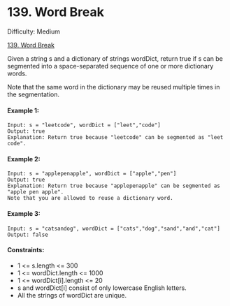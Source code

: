 # 139. Word Break

Difficulty: Medium

[139. Word Break](https://leetcode.com/problems/word-break/)

Given a string s and a dictionary of strings wordDict, return true if s can be segmented into a space-separated sequence of one or more dictionary words.

Note that the same word in the dictionary may be reused multiple times in the segmentation.

#### Example 1:

```
Input: s = "leetcode", wordDict = ["leet","code"]
Output: true
Explanation: Return true because "leetcode" can be segmented as "leet code".
```

#### Example 2:

```
Input: s = "applepenapple", wordDict = ["apple","pen"]
Output: true
Explanation: Return true because "applepenapple" can be segmented as "apple pen apple".
Note that you are allowed to reuse a dictionary word.
```

#### Example 3:

```
Input: s = "catsandog", wordDict = ["cats","dog","sand","and","cat"]
Output: false
```

#### Constraints:

-   1 <= s.length <= 300
-   1 <= wordDict.length <= 1000
-   1 <= wordDict[i].length <= 20
-   s and wordDict[i] consist of only lowercase English letters.
-   All the strings of wordDict are unique.
